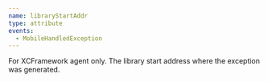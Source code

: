```yaml
---
name: libraryStartAddr
type: attribute
events:
  - MobileHandledException
---
```


For XCFramework agent only. The library start address where the exception was generated.
